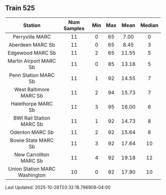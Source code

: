 ## Train 525

| Station | Num Samples | Min | Max | Mean | Median |
| :-----: | :---------: | :-: | :-: | :--: | :----: |
| Perryville MARC | 11 | 0 | 65 | 7.00 | 0 |
| Aberdeen MARC Sb | 11 | 0 | 65 | 8.45 | 3 |
| Edgewood MARC Sb | 11 | 2 | 65 | 11.55 | 5 |
| Martin Airport MARC Sb | 11 | 0 | 85 | 13.18 | 5 |
| Penn Station MARC Sb | 11 | 1 | 92 | 14.55 | 7 |
| West Baltimore MARC Sb | 11 | 2 | 94 | 15.73 | 7 |
| Halethorpe MARC Sb | 11 | 3 | 95 | 16.00 | 6 |
| BWI Rail Station MARC Sb | 11 | 1 | 92 | 14.73 | 8 |
| Odenton MARC Sb | 11 | 2 | 92 | 15.64 | 8 |
| Bowie State MARC Sb | 11 | 3 | 92 | 17.64 | 10 |
| New Carrollton MARC Sb | 11 | 4 | 92 | 19.18 | 12 |
| Union Station MARC Washington | 10 | 0 | 92 | 17.90 | 10 |


Last Updated: 2025-10-28T03:32:18.796908-04:00